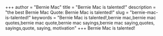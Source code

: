 +++
author = "Bernie Mac"
title = "Bernie Mac is talented!"
description = "the best Bernie Mac Quote: Bernie Mac is talented!"
slug = "bernie-mac-is-talented!"
keywords = "Bernie Mac is talented!,bernie mac,bernie mac quotes,bernie mac quote,bernie mac sayings,bernie mac saying,quotes, sayings,quote, saying, motivation"
+++
Bernie Mac is talented!
